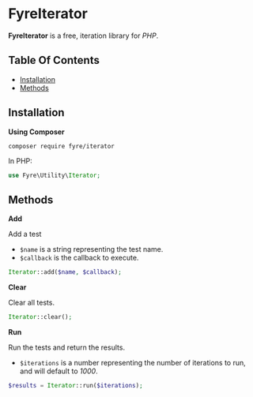 # FyreIterator

**FyreIterator** is a free, iteration library for *PHP*.


## Table Of Contents
- [Installation](#installation)
- [Methods](#methods)



## Installation

**Using Composer**

```
composer require fyre/iterator
```

In PHP:

```php
use Fyre\Utility\Iterator;
```


## Methods

**Add**

Add a test

- `$name` is a string representing the test name.
- `$callback` is the callback to execute.

```php
Iterator::add($name, $callback);
```

**Clear**

Clear all tests.

```php
Iterator::clear();
```

**Run**

Run the tests and return the results.

- `$iterations` is a number representing the number of iterations to run, and will default to *1000*.

```php
$results = Iterator::run($iterations);
```